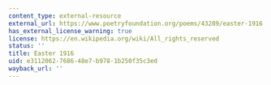 ```yaml
---
content_type: external-resource
external_url: https://www.poetryfoundation.org/poems/43289/easter-1916
has_external_license_warning: true
license: https://en.wikipedia.org/wiki/All_rights_reserved
status: ''
title: Easter 1916
uid: e3112062-7686-48e7-b978-1b250f35c3ed
wayback_url: ''
---
```

